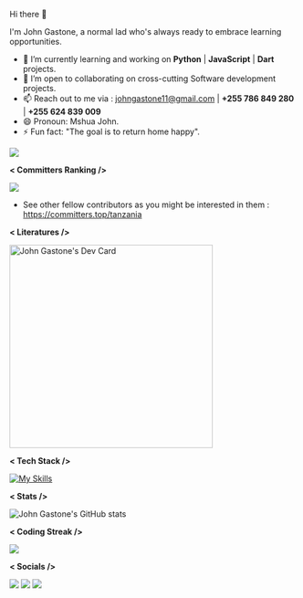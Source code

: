 Hi there 👋

I'm John Gastone, a normal lad who's always ready to embrace learning opportunities.                                       
- 🌱 I’m currently learning and working on **Python** | **JavaScript** | **Dart** projects.
- 👯 I’m open to collaborating on cross-cutting Software development projects.
- 📫 Reach out to me via : johngastone11@gmail.com | **+255 786 849 280** | **+255 624 839 009**
- 😄 Pronoun: Mshua John.
- ⚡ Fun fact: "The goal is to return home happy".

![](https://komarev.com/ghpvc/?username=johngastone&color=ff69b4)

**< Committers Ranking />**

![](https://user-badge.committers.top/tanzania/JohnGastone.svg)
- See other fellow contributors as you might be interested in them
: https://committers.top/tanzania


**< Literatures />**

<a href="https://app.daily.dev/john_gastone"><img src="https://api.daily.dev/devcards/v2/Wp464TwCqrwlRVSRAuLYP.png?type=default&r=8kr" width="356" alt="John Gastone's Dev Card"/></a>

**< Tech Stack />**


[![My Skills](https://skillicons.dev/icons?i=javascript,python,dart,r,html,css,nodejs,react,flutter,expressjs,vscode,androidstudio,figma,postgres,mongodb,mysql,firebase,github&theme=dark&perline=6)](https://skillicons.dev)


**< Stats />**

![John Gastone's GitHub stats](https://github-readme-stats.vercel.app/api?username=johngastone&show_icons=true&theme=transparent&hide_border=true)

**< Coding Streak />**

<img src="https://github-readme-streak-stats.herokuapp.com/?user=johngastone&theme=dark&hide_border=true"/>

**< Socials />**

[![](https://img.shields.io/badge/Medium-12100E?style=for-the-badge&logo=medium&logoColor=white)](https://medium.com/@johngastone11)
[![](https://img.shields.io/badge/linkedin-%230077B5.svg?style=for-the-badge&logo=linkedin)](https://www.linkedin.com/in/john-mahwaya-342645240/)
[![](https://img.shields.io/badge/Twitter-1DA1F2?style=for-the-badge&logo=twitter&logoColor=white)](https://twitter.com/mshuajohn?t=CIDJBtPLV5OgKR6Q-soY-A&s=09)
